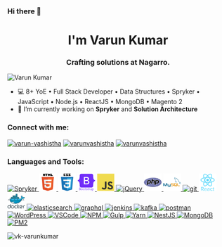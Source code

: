### Hi there 👋

<h1 align="center">I'm Varun Kumar</h1>
<h3 align="center">Crafting solutions at Nagarro.</h3>

<p align="left"> <img src="https://komarev.com/ghpvc/?username=vk-varunkumar&label=Profile%20views&color=0e75b6&style=flat" alt="Varun Kumar" /> </p>

- 💻 8+ YoE • Full Stack Developer • Data Structures • Spryker • JavaScript • Node.js • ReactJS • MongoDB • Magento 2
- 🔭 I’m currently working on **Spryker** and **Solution Architecture**

<h3 align="left">Connect with me:</h3>
<p align="left">
  <a href="https://www.linkedin.com/in/varun-vashistha-sde/" target="_blank"><img align="center" src="https://www.vectorlogo.zone/logos/linkedin/linkedin-icon.svg" alt="varun-vashistha" height="30" width="40" /></a>
  <a href="https://dev.to/imvvashistha" target="_blank"><img align="center" src="https://cdn.jsdelivr.net/npm/simple-icons@3.0.1/icons/dev-dot-to.svg" alt="varunvashistha" height="30" width="40" /></a>
  <a href="https://discordapp.com/users/849851914811342878" target="_blank"><img align="center" src="https://cdn.jsdelivr.net/npm/simple-icons@3.0.1/icons/discord.svg" alt="varunvashistha" height="30" width="40" /></a>
</p>

<h3 align="left">Languages and Tools:</h3>
<p align="left">
  <a href="https://spryker.com/" title="HTML" target="_blank"> <img src="https://getlogovector.com/wp-content/uploads/2019/06/spryker-logo-vector.png" alt="Spryker" width="40" height="40"/> </a>
  <a href="https://www.w3.org/html/" title="HTML" target="_blank"> <img src="https://raw.githubusercontent.com/devicons/devicon/master/icons/html5/html5-original-wordmark.svg" alt="html5" width="40" height="40"/> </a> 
  <a href="https://www.w3schools.com/css/" title="CSS" target="_blank"> <img src="https://raw.githubusercontent.com/devicons/devicon/master/icons/css3/css3-original-wordmark.svg" alt="css3" width="40" height="40"/> 
  <a href="https://getbootstrap.com" target="_blank" title="Bootstrap"> <img src="https://raw.githubusercontent.com/devicons/devicon/master/icons/bootstrap/bootstrap-plain-wordmark.svg" alt="bootstrap" width="40" height="40"/> </a> 
  <a href="https://developer.mozilla.org/en-US/docs/Web/JavaScript" title="JavaScript" target="_blank"> <img src="https://raw.githubusercontent.com/devicons/devicon/master/icons/javascript/javascript-original.svg" alt="javascript" width="40" height="40"/> </a> 
  <a href="https://jquery.com/" title="jQuery" target="_blank"> <img src="https://www.vectorlogo.zone/logos/jquery/jquery-icon.svg" alt="jQuery" width="40" height="40"/> </a> 
  <a href="https://www.php.net" target="_blank" title="PHP"> <img src="https://raw.githubusercontent.com/devicons/devicon/master/icons/php/php-original.svg" alt="php" width="40" height="40"/> </a> 
  <a href="https://www.mysql.com/" target="_blank" title="MySQL"> <img src="https://raw.githubusercontent.com/devicons/devicon/master/icons/mysql/mysql-original-wordmark.svg" alt="mysql" width="40" height="40"/> </a> 
  <a href="https://git-scm.com/" target="_blank" title="GIT"> <img src="https://www.vectorlogo.zone/logos/git-scm/git-scm-icon.svg" alt="git" width="40" height="40"/> </a> 
  <a href="https://reactjs.org/" target="_blank" title="ReactJS"> <img src="https://raw.githubusercontent.com/devicons/devicon/master/icons/react/react-original-wordmark.svg" alt="react" width="40" height="40"/> </a> 
  </a> <a href="https://www.docker.com/" target="_blank" title="Docker"> <img src="https://raw.githubusercontent.com/devicons/devicon/master/icons/docker/docker-original-wordmark.svg" alt="docker" width="40" height="40"/> </a> 
  <a href="https://www.elastic.co" target="_blank" title="Elastic"> <img src="https://www.vectorlogo.zone/logos/elastic/elastic-icon.svg" alt="elasticsearch" width="40" height="40"/> </a> 
  <a href="https://graphql.org" target="_blank" title="GraphQL"> <img src="https://www.vectorlogo.zone/logos/graphql/graphql-icon.svg" alt="graphql" width="40" height="40"/> </a> 
  <a href="https://www.jenkins.io" target="_blank" title="Jenkins"> <img src="https://www.vectorlogo.zone/logos/jenkins/jenkins-icon.svg" alt="jenkins" width="40" height="40"/> </a> 
  <a href="https://apache.org/" target="_blank" title="Apache"> <img src="https://www.vectorlogo.zone/logos/apache/apache-icon.svg" alt="kafka" width="40" height="40"/> </a> 
  <a href="https://postman.com" target="_blank" title="Postman"> <img src="https://www.vectorlogo.zone/logos/getpostman/getpostman-icon.svg" alt="postman" width="40" height="40"/> </a> 
  <a href="https://wordpress.org/" target="_blank" title="WordPress"> <img src="https://www.vectorlogo.zone/logos/wordpress/wordpress-icon.svg" alt="WordPress" width="40" height="40"/> </a> 
  <a href="https://code.visualstudio.com/" target="_blank" title="VSCode"> <img src="https://www.vectorlogo.zone/logos/visualstudio_code/visualstudio_code-icon.svg" alt="VSCode" width="40" height="40"/> </a> 
  <a href="https://www.npmjs.com/" target="_blank" title="NPM"> <img src="https://www.vectorlogo.zone/logos/npmjs/npmjs-icon.svg" alt="NPM" width="40" height="40"/> </a> 
  <a href="https://gulpjs.com/" target="_blank" title="Gulp"> <img src="https://www.vectorlogo.zone/logos/gulpjs/gulpjs-icon.svg" alt="Gulp" width="40" height="40"/> </a> 
  <a href="https://yarnpkg.com/" target="_blank" title="Yarn"> <img src="https://www.vectorlogo.zone/logos/yarnpkg/yarnpkg-icon.svg" alt="Yarn" width="40" height="40"/> </a> 
  <a href="https://nestjs.com/" target="_blank" title="NestJS"> <img src="https://www.vectorlogo.zone/logos/nestjs/nestjs-icon.svg" alt="NestJS" width="40" height="40"/> </a> 
  <a href="https://www.mongodb.com/" target="_blank" title="MongoDB"> <img src="https://www.vectorlogo.zone/logos/mongodb/mongodb-icon.svg" alt="MongoDB" width="40" height="40"/> </a> 
  <a href="https://pm2.keymetrics.io/" target="_blank" title="PM2"> <img src="https://www.vectorlogo.zone/logos/pm2io/pm2io-icon.svg" alt="PM2" width="40" height="40"/> </a> 
</p>

<p><img align="left" src="https://github-readme-stats.vercel.app/api?username=vk-varunkumar&show_icons=true&locale=en" alt="vk-varunkumar" /></p>

<!--
**vk-varunkumar/vk-varunkumar** is a ✨ _special_ ✨ repository because its `README.md` (this file) appears on your GitHub profile.

Here are some ideas to get you started:

- 🔭 I’m currently working on ...
- 🌱 I’m currently learning ...
- 👯 I’m looking to collaborate on ...
- 🤔 I’m looking for help with ...
- 💬 Ask me about ...
- 📫 How to reach me: ...
- 😄 Pronouns: ...
- ⚡ Fun fact: ...
-->
